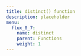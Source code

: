 ```yaml
---
title: distinct() function
description: placeholder
menu:
  flux_0_7:
    name: distinct
    parent: Functions
    weight: 1
---
```

